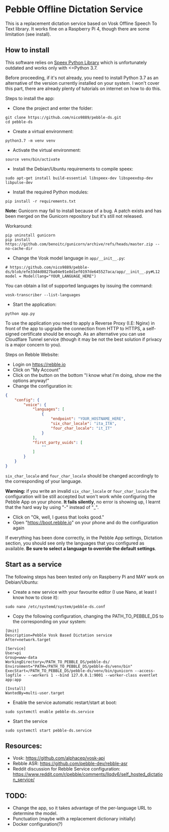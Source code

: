 # Pebble Offline Dictation Service

This is a replacement dictation service based on Vosk Offline Speech To Text library.
It works fine on a Raspberry Pi 4, though there are some limitation (see install).

## How to install

This software relies on [Speex Python Library](https://pypi.org/project/speex/) which is unfortunately outdated and
works only with <=Python 3.7.

Before proceeding, if it's not already, you need to install Python 3.7 as an alternative of the version currently
installed on your system. I won't cover this part, there are already plenty of tutorials on internet on how to do this.

Steps to install the app:
* Clone the project and enter the folder:
```shell
git clone https://github.com/nico9889/pebble-ds.git
cd pebble-ds
```
* Create a virtual environment: 
```shell
python3.7 -m venv venv
```
* Activate the virtual environment:
```shell
source venv/bin/activate
```
* Install the Debian/Ubuntu requirements to compile speex:

```shell
sudo apt-get install build-essential libspeex-dev libspeexdsp-dev libpulse-dev
```

* Install the required Python modules:
```shell
pip install -r requirements.txt
```

**Note:** Gunicorn may fail to install because of a bug. A patch exists and has been merged on the Gunicorn repository
but it's still not released.

Workaround:
```shell
pip uninstall gunicorn
pip install https://github.com/benoitc/gunicorn/archive/refs/heads/master.zip --no-cache-dir
```

* Change the Vosk model language in `app/__init__.py`:
```Python3
# https://github.com/nico9889/pebble-ds/blob/efe33d4d0827ba04e91e8d1ef0197de645527aca/app/__init__.py#L12
model = Model(lang="YOUR_LANGUAGE_HERE")
```

You can obtain a list of supported languages by issuing the command:
```shell
vosk-transcriber --list-languages
```

* Start the application:
```shell
python app.py
```

To use the application you need to apply a Reverse Proxy (I.E: Nginx) in front of the app to upgrade the connection
from HTTP to HTTPS, a self-signed certificate should be enough.
As an alternative you can use Cloudflare Tunnel service (though it may be not the best solution if privacy is a major
concern to you).

Steps on Rebble Website:

* Login on https://rebble.io
* Click on "My Account"
* Click on the button on the bottom "I know what I'm doing, show me the options anyway!"
* Change the configuration in:

```json
{
    "config": {
        "voice": {
            "languages": [
                {
                    "endpoint": "YOUR_HOSTNAME_HERE",
                    "six_char_locale": "ita_ITA",
                    "four_char_locale": "it_IT"
                }
            ],
            "first_party_uuids": [
                ""
            ]
        }
    }
}
```

`six_char_locale` and `four_char_locale` should be changed accordingly to the corresponding of your language.

**Warning:** if you write an invalid `six_char_locale` or `four_char_locale` the configuration will be still accepted
but won't work while configuring the Pebble App on your phone.
**It fails silently**, no error is showing up, I learnt that the hard way by using "-" instead of "_".

* Click on "Ok, well, I guess that looks good."
* Open "https://boot.rebble.io" on your phone and do the configuration again

If everything has been done correctly, in the Pebble App settings, Dictation section, you should see
only the languages that you configured as available. **Be sure to select a language to override the default settings**.

## Start as a service
The following steps has been tested only on Raspberry Pi and MAY work on Debian/Ubuntu:
* Create a new service with your favourite editor (I use Nano, at least I know how to close it):
```shell
sudo nano /etc/systemd/system/pebble-ds.conf
```
* Copy the following configuration, changing the PATH_TO_PEBBLE_DS to the corresponding on your system:
```shell
[Unit]
Description=Pebble Vosk Based Dictation service
After=network.target

[Service]
User=pi
Group=www-data
WorkingDirectory=/PATH_TO_PEBBLE_DS/pebble-ds/
Environment="PATH=/PATH_TO_PEBBLE_DS/pebble-ds/venv/bin"
ExecStart=/PATH_TO_PEBBLE_DS/pebble-ds/venv/bin/gunicorn --access-logfile - --workers 1 --bind 127.0.0.1:9001 --worker-class eventlet app:app

[Install]
WantedBy=multi-user.target
```
* Enable the service automatic restart/start at boot:
```shell
sudo systemctl enable pebble-ds.service
```
* Start the service
```shell
sudo systemctl start pebble-ds.service
```

## Resources:
* Vosk: https://github.com/alphacep/vosk-api
* Rebble ASR: https://github.com/pebble-dev/rebble-asr
* Reddit discussion for Rebble Service configuration: https://www.reddit.com/r/pebble/comments/llqdv6/self_hosted_dictation_service/

## TODO:
* Change the app, so it takes advantage of the per-language URL to determine the model.
* Punctuation (maybe with a replacement dictionary initially)
* Docker configuration(?)



